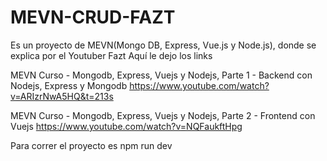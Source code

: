 # MEVN-CRUD-FAZT

Es un proyecto de MEVN(Mongo DB, Express, Vue.js y Node.js), donde se explica por el Youtuber Fazt 
Aquí le dejo los links

MEVN Curso - Mongodb, Express, Vuejs y Nodejs, Parte 1 - Backend con Nodejs, Express y Mongodb
https://www.youtube.com/watch?v=ARIzrNwA5HQ&t=213s

MEVN Curso - Mongodb, Express, Vuejs y Nodejs, Parte 2 - Frontend con Vuejs
https://www.youtube.com/watch?v=NQFaukftHpg

Para correr el proyecto es npm run dev
